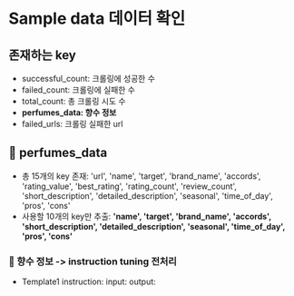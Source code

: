 #  Sample data 데이터 확인

## 존재하는 key
- successful_count: 크롤링에 성공한 수
- failed_count: 크롤링에 실패한 수
- total_count: 총 크롤링 시도 수
- **perfumes_data: 향수 정보**
- failed_urls: 크롤링 실패한 url

## 🌿 perfumes_data
- 총 15개의 key 존재:
  'url', 'name', 'target', 'brand_name', 'accords', 'rating_value', 'best_rating', 'rating_count', 'review_count', 'short_description', 'detailed_description', 'seasonal', 'time_of_day', 'pros', 'cons'
- 사용할 10개의 key만 추출:
  **'name', 'target', 'brand_name', 'accords', 'short_description', 'detailed_description', 'seasonal', 'time_of_day', 'pros', 'cons'**

### 🔧 향수 정보 -> instruction tuning 전처리
- Template1
instruction:
input:
output:

